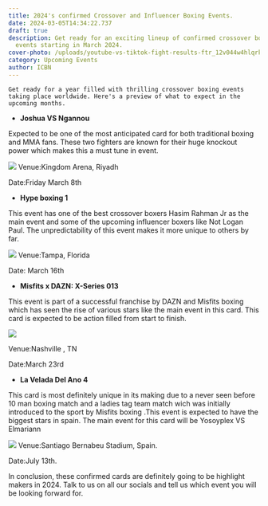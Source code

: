 ```yaml
---
title: 2024's confirmed Crossover and Influencer Boxing Events.
date: 2024-03-05T14:34:22.737
draft: true
description: Get ready for an exciting lineup of confirmed crossover boxing
  events starting in March 2024.
cover-photo: /uploads/youtube-vs-tiktok-fight-results-ftr_12v044w4hlqrk1aph8mq1sgjxc-png.webp
category: Upcoming Events
author: ICBN
---
```

`Get ready for a year filled with thrilling crossover boxing events taking place worldwide. Here's a preview of what to expect in the upcoming months.`

- **Joshua VS Ngannou**

Expected to be one of the most anticipated card for both traditional boxing and MMA fans. These two fighters are known for their huge knockout power which makes this a must tune in event.

![](https://pbs.twimg.com/media/GHXChzEWcAAO_m_?format=jpg&name=small)
Venue:Kingdom Arena, Riyadh

Date:Friday March 8th

- **Hype boxing 1**

This event has one of the best crossover boxers Hasim Rahman Jr as the main event and some of the upcoming influencer boxers like Not Logan Paul. The unpredictability of this event makes it more unique to others by far.

![](https://pbs.twimg.com/media/GH3f-08X0AAUw6X?format=jpg&name=small)
Venue:Tampa, Florida

Date: March 16th

- **Misfits x DAZN: X-Series 013**

This event is part of a successful franchise by DAZN and Misfits boxing which has seen the rise of various stars like the main event in this card. This card is expected to be action filled from start to finish.

![](https://pbs.twimg.com/media/GHhJLk5aYAAWdgS?format=jpg&name=small)

Venue:Nashville , TN

Date:March 23rd

- **La Velada Del Ano 4**

This card is most definitely unique in its making due to a never seen before 10 man boxing match and a ladies tag team match wich was initially introduced to the sport by Misfits boxing .This event is expected to have the biggest stars in spain. The main event for this card will be Yosoyplex VS Elmariann

![](https://pbs.twimg.com/media/GH4VNBAW8AANEUq?format=jpg&name=large)
Venue:Santiago Bernabeu Stadium, Spain.

Date:July 13th.

In conclusion, these confirmed cards are definitely going to be highlight makers in 2024. Talk to us on all our socials and tell us which event you will be looking forward for.
